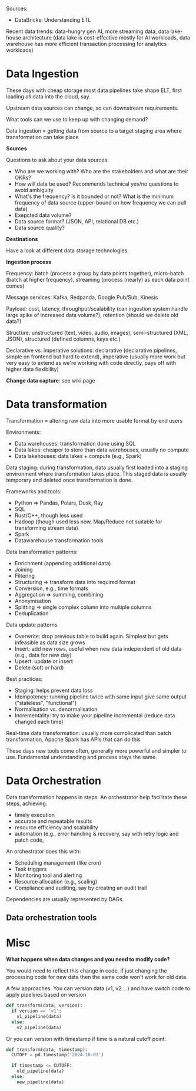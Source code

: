 Sources:

- DataBricks: Understanding ETL

Recent data trends: data-hungry gen AI, more streaming data, data lake-house architecture (data lake is cost-effective mostly for AI workloads, data warehouse has more efficient transaction processing for analytics workloads)



# Data Ingestion

These days with cheap storage most data pipelines take shape ELT, first loading *all* data into the cloud, say.

Upstream data sources can change, so can downstream requirements.

What tools can we use to keep up with changing demand?

Data ingestion = getting data from source to a target staging area where transformation can take place

**Sources**

Questions to ask about your data sources:

- Who are we working with? Who are the stakeholders and what are their OKRs?
- How will data be used? Recommends technical yes/no questions to avoid ambiguity
- What's the frequency? Is it bounded or not? What is the minimum frequency of data source (upper-bound on how frequency we can pull data)
- Exepcted data volume?
- Data source format? (JSON, API, relational DB etc.)
- Data source quality?

**Destinations**

Have a look at different data storage technologies.

**Ingestion process**

Frequency: batch (process a group by data points together), micro-batch (batch at higher frequency), streaming (process (nearly) as each data point comes)

Message services: Kafka, Redpanda, Google Pub/Sub, Kinesis

Payload: cost, latency, throughput/scalability (can ingestion system handle large spike of increased data volume?), retention (should we delete old data?)

Structure: unstructured (text, video, audio, images), semi-structured (XML, JSON), structured (defined columns, keys etc.)

Declarative vs. imperative solutions: declarative (declarative pipelines, simple on frontend but hard to extend), imperative (usually more work but very easy to extend as we're working with code directly, pays off with higher data flexibility)

**Change data capture**: see wiki page



# Data transformation

Transformation = altering raw data into more usable format by end users

Environments:

- Data warehouses: transformation done using SQL
- Data lakes: cheaper to store than data warehouses, usually no compute
- Data lakehouses: data lakes + compute (e.g., Spark)

Data staging: during transformation, data usually first loaded into a staging environment where transformation takes place. This staged data is usually temporary and deleted once transformation is done.


Frameworks and tools:

- Python => Pandas, Polars, Dusk, Ray
- SQL
- Rust/C++, though less used
- Hadoop (though used less now, Map/Reduce not suitable for transforming stream data)
- Spark
- Datawarehouse transformation tools

Data transformation patterns:

- Enrichment (appending additional data)
- Joining
- Filtering
- Structuring => transform data into required format
- Conversion, e.g., time formats
- Aggregation => summing, combining
- Anonymisation
- Splitting => single complex column into multiple columns
- Deduplication

Data update patterns

- Overwrite: drop previous table to build again. Simplest but gets infeasible as data size grows
- Insert: add new rows, useful when new data independent of old data (e.g., data for new day)
- Upsert: update or insert
- Delete (soft or hard)

Best practices:

- Staging: helps prevent data loss
- Idempotency: running pipeline twice with same input give same output ("stateless", "functional")
- Normalisation vs. denormalisation
- Incrementality: try to make your pipeline incremental (reduce data changed each time)

Real-time data transformation: usually more complicated than batch transformation, Apache Spark has APIs that can do this

These days new tools come often, generally more powerful and simpler to use. Fundamental understanding and process stays the same.


# Data Orchestration

Data transformation happens in steps. An orchestrator help facilitate these steps, achieving:

- timely execution
- accurate and repeatable results
- resource efficiency and scalability
- automation (e.g., error handling & recovery, say with retry logic and patch code,

An orchestrator does this with:

- Scheduling management (like cron)
- Task triggers
- Monitoring tool and alerting
- Resource allocation (e.g., scaling)
- Compliance and auditing, say by creating an audit trail

Dependencies are usually represented by DAGs.

## Data orchestration tools




# Misc

**What happens when data changes and you need to modify code?**

You would need to reflect this change in code, if just changing the processing code for new data then the same code won't work for old data.

A few approaches. You can version data (v1, v2 ...) and have switch code to apply pipelines based on version

```python
def transform(data, version):
  if version == 'v1':
    v1_pipeline(data)
  else:
    v2_pipeline(data)
```

Or you can version with timestamp if time is a natural cutoff point:

```python
def transform(data, timestamp):
  CUTOFF = pd.Timestamp('2024-10-01')

  if timestamp <= CUTOFF:
    old_pipeline(data)
  else:
    new_pipeline(data)
```







